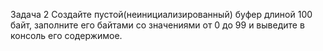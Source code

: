 Задача 2 Создайте пустой(неинициализированный) буфер длиной 100 байт, заполните его байтами со значениями от 0 до 99 и выведите в консоль его содержимое.